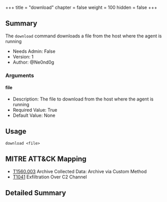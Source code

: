 +++
title = "download"
chapter = false
weight = 100
hidden = false
+++

## Summary
 
The `download` command downloads a file from the host where the agent is running

- Needs Admin: False  
- Version: 1  
- Author: @Ne0nd0g

### Arguments

#### file

- Description: The file to download from the host where the agent is running
- Required Value: True
- Default Value: None

## Usage

```
download <file>
```

## MITRE ATT&CK Mapping

- [T1560.003](https://attack.mitre.org/techniques/T1560/003/) Archive Collected Data: Archive via Custom Method
- [T1041](https://attack.mitre.org/techniques/T1041/) Exfiltration Over C2 Channel 

## Detailed Summary